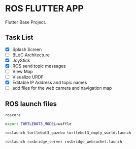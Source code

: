 # ROS FLUTTER APP

Flutter Base Project.



## Task List

- [x] Splash Screen
- [ ] BLoC Architecture
- [x] JoyStick
- [x] ROS send topic messages
- [ ] View Map
- [ ] Visualize URDF
- [x] Editable IP Address and topic names
- [ ] add files for the web camera and navigation map

## ROS launch files

```bash
roscore

export TURTLEBOT3_MODEL=waffle

roslaunch turtlebot3_gazebo turtlebot3_empty_world.launch

roslaunch rosbridge_server rosbridge_websocket.launch


```
